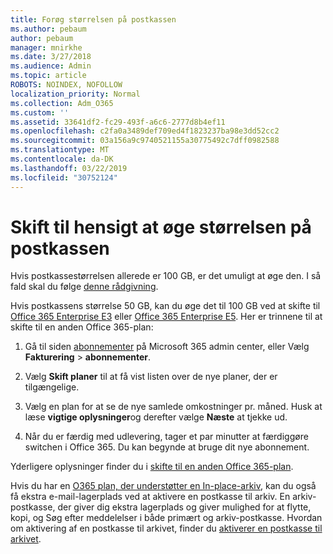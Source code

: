 ```yaml
---
title: Forøg størrelsen på postkassen
ms.author: pebaum
author: pebaum
manager: mnirkhe
ms.date: 3/27/2018
ms.audience: Admin
ms.topic: article
ROBOTS: NOINDEX, NOFOLLOW
localization_priority: Normal
ms.collection: Adm_O365
ms.custom: ''
ms.assetid: 33641df2-fc29-493f-a6c6-2777d8b4ef11
ms.openlocfilehash: c2fa0a3489def709ed4f1823237ba98e3dd52cc2
ms.sourcegitcommit: 03a156a9c9740521155a30775492c7dff0982588
ms.translationtype: MT
ms.contentlocale: da-DK
ms.lasthandoff: 03/22/2019
ms.locfileid: "30752124"
---
```

# <a name="switch-plans-to-increase-mailbox-size"></a>Skift til hensigt at øge størrelsen på postkassen

Hvis postkassestørrelsen allerede er 100 GB, er det umuligt at øge den. I så fald skal du følge [denne rådgivning](https://support.office.com/client/e57572ff-0ba7-4782-ba5d-cdac3142ea71). 
  
Hvis postkassens størrelse 50 GB, kan du øge det til 100 GB ved at skifte til [Office 365 Enterprise E3](https://products.office.com/business/office-365-enterprise-e3-business-software) eller [Office 365 Enterprise E5](https://products.office.com/business/office-365-enterprise-e5-business-software). Her er trinnene til at skifte til en anden Office 365-plan:
  
1. Gå til siden [abonnementer](https://go.microsoft.com/fwlink/p/?linkid=842054) på Microsoft 365 admin center, eller Vælg **Fakturering** \> **abonnementer**.
    
2. Vælg **Skift planer** til at få vist listen over de nye planer, der er tilgængelige. 
    
3. Vælg en plan for at se de nye samlede omkostninger pr. måned. Husk at læse **vigtige oplysninger**og derefter vælge **Næste** at tjekke ud. 
    
4. Når du er færdig med udlevering, tager et par minutter at færdiggøre switchen i Office 365. Du kan begynde at bruge dit nye abonnement.
    
Yderligere oplysninger finder du i [skifte til en anden Office 365-plan](https://support.office.com/article/73318661-8f33-478b-bcc7-fb8d69dbb22a).
  
Hvis du har en [O365 plan, der understøtter en In-place-arkiv](https://docs.microsoft.com/en-us/office365/servicedescriptions/exchange-online-archiving-service-description/exchange-online-archiving-service-description), kan du også få ekstra e-mail-lagerplads ved at aktivere en postkasse til arkiv.  En arkiv-postkasse, der giver dig ekstra lagerplads og giver mulighed for at flytte, kopi, og Søg efter meddelelser i både primært og arkiv-postkasse. Hvordan om aktivering af en postkasse til arkivet, finder du [aktiverer en postkasse til arkivet](https://docs.microsoft.com/en-us/office365/securitycompliance/enable-archive-mailboxes).
